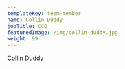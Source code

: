 ```yaml
---
templateKey: team-member
name: Collin Duddy
jobTitle: CCO
featuredImage: /img/collin-duddy.jpg
weight: 99
---
```

Collin Duddy
